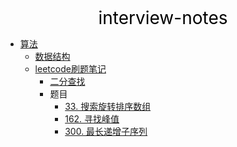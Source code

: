 <center><a href="#" target="_Self" style="font-size:28px;text-decoration:none;color:#000000;">interview-notes</a></center>

* [算法](算法/)
  * [数据结构](算法/数据结构/)
  * [leetcode刷题笔记](算法/leetcode/)
    * [二分查找](算法/leetcode/binsearch/)
    * 题目
      * [33. 搜索旋转排序数组](算法/leetcode/binsearch/33.搜索旋转排序数组)
      * [162. 寻找峰值](算法/leetcode/binsearch/162.%20寻找峰值)
      * [300. 最长递增子序列](算法/leetcode/dp/300.%20最长递增子序列)

